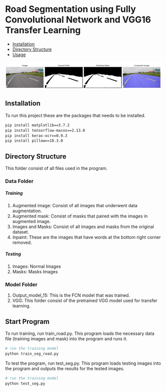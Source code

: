 # Road Segmentation using Fully Convolutional Network and VGG16 Transfer Learning
- [Installation](#installation)
- [Directory Structure](#directory)
- [Usage](#usage)
  
![Output](output.png)

## Installation

To run this project these are the packages that needs to be installed. 

```bash
pip install matplotlib==3.7.2
pip install tensorflow-macos==2.13.0
pip install keras-ocr==0.9.3
pip install pillow==10.3.0
```

## Directory Structure
This folder consist of all files used in the program.

### Data Folder

##### Training 
1. Augmented image: Consist of all images that underwent data augmentation.
2. Augmented mask: Consist of masks that paired with the images in augmented image.
3. Images and Masks: Consist of all images and masks from the original dataset.
4. Inpaint: These are the images that have words at the bottom right corner removed.

##### Testing
1. Images: Normal Images
2. Masks: Masks Images

### Model Folder
1. Output_model_15: This is the FCN model that was trained.
2. VGG: This folder consist of the pretrained VGG model used for transfer learning.

## Start Program
To run training, run train_road.py. This program loads the necessary data file (training images and mask) into the program and runs it. 

```bash
# run the training model
python train_seg_road.py
```

To test the program, run test_seg.py. This program loads testing images into the program and outputs the results for the tested images. 

```bash
# run the training model
python test_seg.py
```
